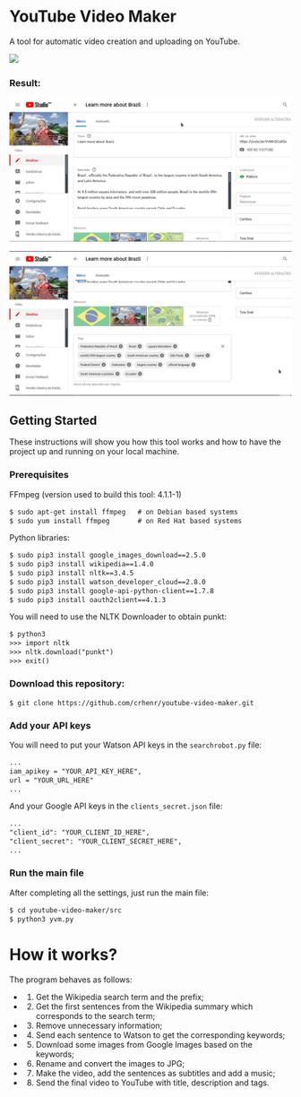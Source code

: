# YouTube Video Maker

A tool for automatic video creation and uploading on YouTube.

![](examples/execution.gif)

### Result:

![](examples/youtube_video.png)

![](examples/youtube_video_tags.png)

## Getting Started

These instructions will show you how this tool works and how to have the project up and running on your local machine.

### Prerequisites

FFmpeg (version used to build this tool: 4.1.1-1)

```
$ sudo apt-get install ffmpeg   # on Debian based systems
$ sudo yum install ffmpeg       # on Red Hat based systems
```

Python libraries:

```
$ sudo pip3 install google_images_download==2.5.0
$ sudo pip3 install wikipedia==1.4.0
$ sudo pip3 install nltk==3.4.5
$ sudo pip3 install watson_developer_cloud==2.8.0
$ sudo pip3 install google-api-python-client==1.7.8
$ sudo pip3 install oauth2client==4.1.3
```

You will need to use the NLTK Downloader to obtain punkt:

```
$ python3
>>> import nltk
>>> nltk.download("punkt")
>>> exit()
```

### Download this repository:

```
$ git clone https://github.com/crhenr/youtube-video-maker.git
```

### Add your API keys

You will need to put your Watson API keys in the ``` searchrobot.py ``` file:
```
...
iam_apikey = "YOUR_API_KEY_HERE",
url = "YOUR_URL_HERE"
...
```

And your Google API keys in the ``` clients_secret.json ``` file:
```
...
"client_id": "YOUR_CLIENT_ID_HERE",
"client_secret": "YOUR_CLIENT_SECRET_HERE",
...
```

### Run the main file

After completing all the settings, just run the main file:
```
$ cd youtube-video-maker/src
$ python3 yvm.py
```

# How it works?

The program behaves as follows:
 * 1. Get the Wikipedia search term and the prefix;
 * 2. Get the first sentences from the Wikipedia summary which corresponds to the search term;
 * 3. Remove unnecessary information;
 * 4. Send each sentence to Watson to get the corresponding keywords;
 * 5. Download some images from Google Images based on the keywords;
 * 6. Rename and convert the images to JPG;
 * 7. Make the video, add the sentences as subtitles and add a music;
 * 8. Send the final video to YouTube with title, description and tags.
